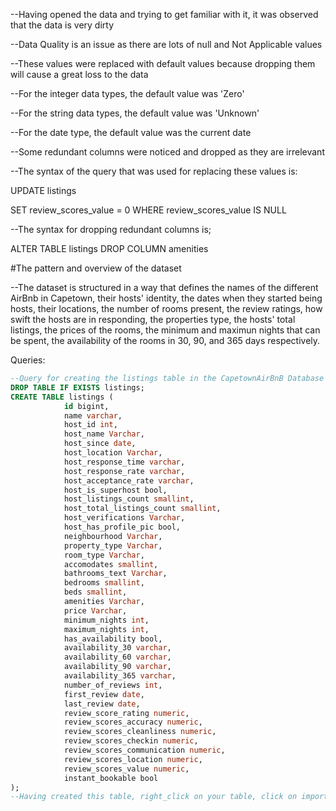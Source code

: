 
--Having opened the data and trying to get familiar with it, it was observed that the data is very dirty


--Data Quality is an issue as there are lots of null and Not Applicable values


--These values were replaced with default values because dropping them will cause a great loss to the data


--For the integer data types, the default value was 'Zero'


--For the string data types, the default value was 'Unknown'


--For the date type, the default value was the current date


--Some redundant columns were noticed and dropped as they are irrelevant

--The syntax of the query that was used for replacing these values is:


UPDATE listings


SET review_scores_value = 0
WHERE review_scores_value IS NULL


--The syntax for dropping redundant columns is;


ALTER TABLE listings
DROP COLUMN amenities


 #The pattern and overview of the dataset

 --The dataset is structured in a way that defines the names of the different AirBnb in Capetown, their hosts' identity, the dates when they started being hosts, their locations, the number of rooms present, the review ratings, how swift the hosts are in responding, the properties type, the hosts' total listings, the prices of the rooms, the minimum and maximun nights that can be spent, the availability of the rooms in 30, 90, and 365 days respectively.

 
Queries:

```sql
--Query for creating the listings table in the CapetownAirBnB Database
DROP TABLE IF EXISTS listings;
CREATE TABLE listings (
			id bigint,
			name varchar,
			host_id int,
			host_name Varchar,
			host_since date,
			host_location Varchar,
			host_response_time varchar,
			host_response_rate varchar,
			host_acceptance_rate varchar,
			host_is_superhost bool,
			host_listings_count smallint,
			host_total_listings_count smallint,
			host_verifications Varchar,
			host_has_profile_pic bool,
			neighbourhood Varchar,
			property_type Varchar,
			room_type Varchar,
			accomodates smallint,
			bathrooms_text Varchar,
			bedrooms smallint,
			beds smallint,
			amenities Varchar,
			price Varchar,
			minimum_nights int,
			maximum_nights int,
			has_availability bool,
			availability_30 varchar,
			availability_60 varchar,
			availability_90 varchar,
			availability_365 varchar,
			number_of_reviews int,
			first_review date,
			last_review date,
			review_score_rating numeric,
			review_scores_accuracy numeric,
			review_scores_cleanliness numeric,
			review_scores_checkin numeric,
			review_scores_communication numeric,
			review_scores_location numeric,
			review_scores_value numeric,
			instant_bookable bool			
);
--Having created this table, right_click on your table, click on import, fill in the fields and that should succesfully import the CSV file into the listins table

